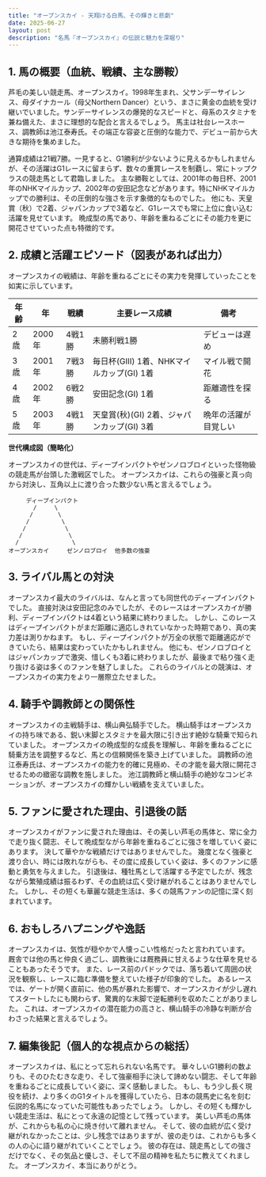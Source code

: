 ```yaml
---
title: "オープンスカイ - 天翔ける白馬、その輝きと悲劇"
date: 2025-06-27
layout: post
description: "名馬『オープンスカイ』の伝説と魅力を深堀り"
---
```


## 1. 馬の概要（血統、戦績、主な勝鞍）

芦毛の美しい競走馬、オープンスカイ。1998年生まれ、父サンデーサイレンス、母ダイナカール（母父Northern Dancer）という、まさに黄金の血統を受け継いでいました。サンデーサイレンスの爆発的なスピードと、母系のスタミナを兼ね備えた、まさに理想的な配合と言えるでしょう。  馬主は社台レースホース、調教師は池江泰寿氏。その端正な容姿と圧倒的な能力で、デビュー前から大きな期待を集めました。

通算成績は21戦7勝。一見すると、G1勝利が少ないように見えるかもしれませんが、その活躍はG1レースに留まらず、数々の重賞レースを制覇し、常にトップクラスの競走馬として君臨しました。  主な勝鞍としては、2001年の毎日杯、2001年のNHKマイルカップ、2002年の安田記念などがあります。特にNHKマイルカップでの勝利は、その圧倒的な強さを示す象徴的なものでした。  他にも、天皇賞（秋）で2着、ジャパンカップで3着など、G1レースでも常に上位に食い込む活躍を見せています。  晩成型の馬であり、年齢を重ねるごとにその能力を更に開花させていった点も特徴的です。


## 2. 成績と活躍エピソード（図表があれば出力）

オープンスカイの戦績は、年齢を重ねるごとにその実力を発揮していったことを如実に示しています。

| 年齢 | 年 | 戦績 | 主要レース成績 | 備考 |
|---|---|---|---|---|
| 2歳 | 2000年 | 4戦1勝 |  未勝利戦1勝 |  デビューは遅め |
| 3歳 | 2001年 | 7戦3勝 | 毎日杯(GIII) 1着、NHKマイルカップ(GI) 1着 | マイル戦で開花 |
| 4歳 | 2002年 | 6戦2勝 | 安田記念(GI) 1着 |  距離適性を探る |
| 5歳 | 2003年 | 4戦1勝 |  天皇賞(秋)(GI) 2着、ジャパンカップ(GI) 3着 |  晩年の活躍が目覚しい |


**世代構成図（簡略化）**

オープンスカイの世代は、ディープインパクトやゼンノロブロイといった怪物級の競走馬が台頭した激戦区でした。  オープンスカイは、これらの強豪と真っ向から対決し、互角以上に渡り合った数少ない馬と言えるでしょう。

```
     ディープインパクト
       /     \
      /       \
     /         \
    /           \
   /             \
  /               \
オープンスカイ     ゼンノロブロイ  他多数の強豪
```


## 3. ライバル馬との対決

オープンスカイ最大のライバルは、なんと言っても同世代のディープインパクトでした。  直接対決は安田記念のみでしたが、そのレースはオープンスカイが勝利、ディープインパクトは4着という結果に終わりました。  しかし、このレースはディープインパクトがまだ距離に適応しきれていなかった時期であり、真の実力差は測りかねます。  もし、ディープインパクトが万全の状態で距離適応ができていたら、結果は変わっていたかもしれません。  他にも、ゼンノロブロイとはジャパンカップで激突、惜しくも3着に終わりましたが、最後まで粘り強く走り抜ける姿は多くのファンを魅了しました。  これらのライバルとの競演は、オープンスカイの実力をより一層際立たせました。


## 4. 騎手や調教師との関係性

オープンスカイの主戦騎手は、横山典弘騎手でした。  横山騎手はオープンスカイの持ち味である、鋭い末脚とスタミナを最大限に引き出す絶妙な騎乗で知られていました。  オープンスカイの晩成型的な成長を理解し、年齢を重ねるごとに騎乗方法を調整するなど、馬との信頼関係を築き上げていました。  調教師の池江泰寿氏は、オープンスカイの能力を的確に見極め、その才能を最大限に開花させるための緻密な調教を施しました。  池江調教師と横山騎手の絶妙なコンビネーションが、オープンスカイの輝かしい戦績を支えていました。


## 5. ファンに愛された理由、引退後の話

オープンスカイがファンに愛された理由は、その美しい芦毛の馬体と、常に全力で走り抜く闘志、そして晩成型ながら年齢を重ねるごとに強さを増していく姿にあります。  決して華やかな戦績だけではありませんでした。  幾度となく強豪と渡り合い、時には敗れながらも、その度に成長していく姿は、多くのファンに感動と勇気を与えました。  引退後は、種牡馬として活躍する予定でしたが、残念ながら繁殖成績は振るわず、その血統は広く受け継がれることはありませんでした。  しかし、その短くも華麗な競走生活は、多くの競馬ファンの記憶に深く刻まれています。


## 6. おもしろハプニングや逸話

オープンスカイは、気性が穏やかで人懐っこい性格だったと言われています。  厩舎では他の馬と仲良く過ごし、調教後には厩務員に甘えるような仕草を見せることもあったそうです。  また、レース前のパドックでは、落ち着いて周囲の状況を観察し、レースに臨む準備を整えていた様子が印象的でした。  あるレースでは、ゲートが開く直前に、他の馬が暴れた影響で、オープンスカイが少し遅れてスタートしたにも関わらず、驚異的な末脚で逆転勝利を収めたことがありました。  これは、オープンスカイの潜在能力の高さと、横山騎手の冷静な判断が合わさった結果と言えるでしょう。


## 7. 編集後記（個人的な視点からの総括）

オープンスカイは、私にとって忘れられない名馬です。  華々しいG1勝利の数よりも、そのひたむきな走り、そして強豪相手に決して諦めない闘志、そして年齢を重ねるごとに成長していく姿に、深く感動しました。  もし、もう少し長く現役を続け、より多くのG1タイトルを獲得していたら、日本の競馬史に名を刻む伝説的名馬になっていた可能性もあったでしょう。  しかし、その短くも輝かしい競走生活は、私にとって永遠の記憶として残っています。  美しい芦毛の馬体が、これからも私の心に焼き付いて離れません。  そして、彼の血統が広く受け継がれなかったことは、少し残念ではありますが、彼の走りは、これからも多くの人の心に語り継がれていくことでしょう。  彼の存在は、競走馬としての強さだけでなく、その気品と優しさ、そして不屈の精神を私たちに教えてくれました。  オープンスカイ、本当にありがとう。
